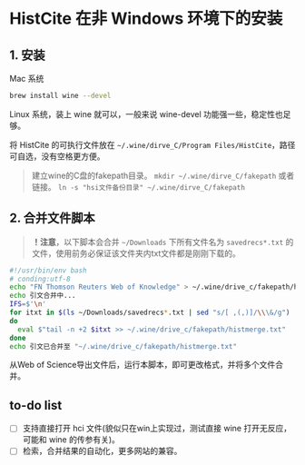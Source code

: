 # HistCite 在非 Windows 环境下的安装

## 1. 安装

Mac 系统

```sh
brew install wine --devel
```

Linux 系统，装上 wine 就可以，一般来说 wine-devel 功能强一些，稳定性也足够。

将 HistCite 的可执行文件放在 `~/.wine/dirve_C/Program Files/HistCite`，路径可自选，没有空格更方便。

> 建立wine的C盘的fakepath目录。
> `mkdir ~/.wine/dirve_C/fakepath`
> 或者链接。
> `ln -s "hsi文件备份目录" ~/.wine/dirve_C/fakepath`

## 2. 合并文件脚本

> **！注意**，以下脚本会合并 `~/Downloads` 下所有文件名为 `savedrecs*.txt` 的文件，使用前务必保证该文件夹内txt文件都是刚刚下载的。

```sh
#!/usr/bin/env bash
# conding:utf-8
echo "FN Thomson Reuters Web of Knowledge" > ~/.wine/drive_c/fakepath/histmerge.txt
echo 引文合并中...
IFS=$'\n'
for itxt in $(ls ~/Downloads/savedrecs*.txt | sed "s/[ ,(,)]/\\\&/g")
do
  eval $"tail -n +2 $itxt >> ~/.wine/drive_c/fakepath/histmerge.txt"
done
echo 引文已合并至 "~/.wine/drive_c/fakepath/histmerge.txt"
```

从Web of Science导出文件后，运行本脚本，即可更改格式，并将多个文件合并。

## to-do list

- [ ] 支持直接打开 hci 文件(貌似只在win上实现过，测试直接 wine 打开无反应，可能和 wine 的传参有关)。
- [ ] 检索，合并结果的自动化，更多网站的兼容。
